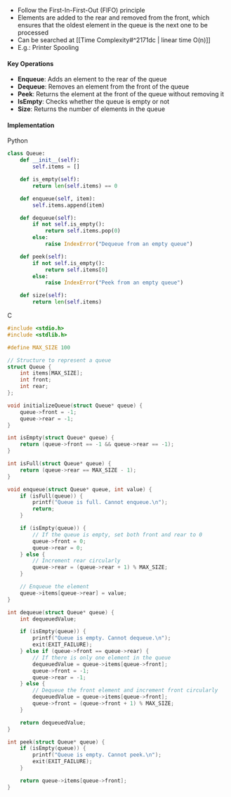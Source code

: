 - Follow the First-In-First-Out (FIFO) principle
- Elements are added to the rear and removed from the front, which ensures that the oldest element in the queue is the next one to be processed
- Can be searched at [[Time Complexity#^2171dc | linear time O(n)]]
- E.g.: Printer Spooling

#### Key Operations
- **Enqueue**: Adds an element to the rear of the queue
- **Dequeue**: Removes an element from the front of the queue
- **Peek**: Returns the element at the front of the queue without removing it
- **IsEmpty**: Checks whether the queue is empty or not
- **Size**: Returns the number of elements in the queue

#### Implementation
Python
```python
class Queue:
    def __init__(self):
        self.items = []

    def is_empty(self):
        return len(self.items) == 0

    def enqueue(self, item):
        self.items.append(item)

    def dequeue(self):
        if not self.is_empty():
            return self.items.pop(0)
        else:
            raise IndexError("Dequeue from an empty queue")

    def peek(self):
        if not self.is_empty():
            return self.items[0]
        else:
            raise IndexError("Peek from an empty queue")

    def size(self):
        return len(self.items)
```

C
```C
#include <stdio.h>
#include <stdlib.h>

#define MAX_SIZE 100

// Structure to represent a queue
struct Queue {
    int items[MAX_SIZE];
    int front;
    int rear;
};

void initializeQueue(struct Queue* queue) {
    queue->front = -1;
    queue->rear = -1;
}

int isEmpty(struct Queue* queue) {
    return (queue->front == -1 && queue->rear == -1);
}

int isFull(struct Queue* queue) {
    return (queue->rear == MAX_SIZE - 1);
}

void enqueue(struct Queue* queue, int value) {
    if (isFull(queue)) {
        printf("Queue is full. Cannot enqueue.\n");
        return;
    }

    if (isEmpty(queue)) {
        // If the queue is empty, set both front and rear to 0
        queue->front = 0;
        queue->rear = 0;
    } else {
        // Increment rear circularly
        queue->rear = (queue->rear + 1) % MAX_SIZE;
    }

    // Enqueue the element
    queue->items[queue->rear] = value;
}

int dequeue(struct Queue* queue) {
    int dequeuedValue;

    if (isEmpty(queue)) {
        printf("Queue is empty. Cannot dequeue.\n");
        exit(EXIT_FAILURE);
    } else if (queue->front == queue->rear) {
        // If there is only one element in the queue
        dequeuedValue = queue->items[queue->front];
        queue->front = -1;
        queue->rear = -1;
    } else {
        // Dequeue the front element and increment front circularly
        dequeuedValue = queue->items[queue->front];
        queue->front = (queue->front + 1) % MAX_SIZE;
    }

    return dequeuedValue;
}

int peek(struct Queue* queue) {
    if (isEmpty(queue)) {
        printf("Queue is empty. Cannot peek.\n");
        exit(EXIT_FAILURE);
    }

    return queue->items[queue->front];
}
```

